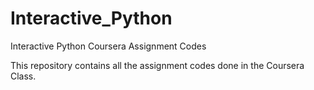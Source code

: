 Interactive_Python
==================

Interactive Python Coursera Assignment Codes

This repository contains all the assignment codes done in the Coursera Class.
